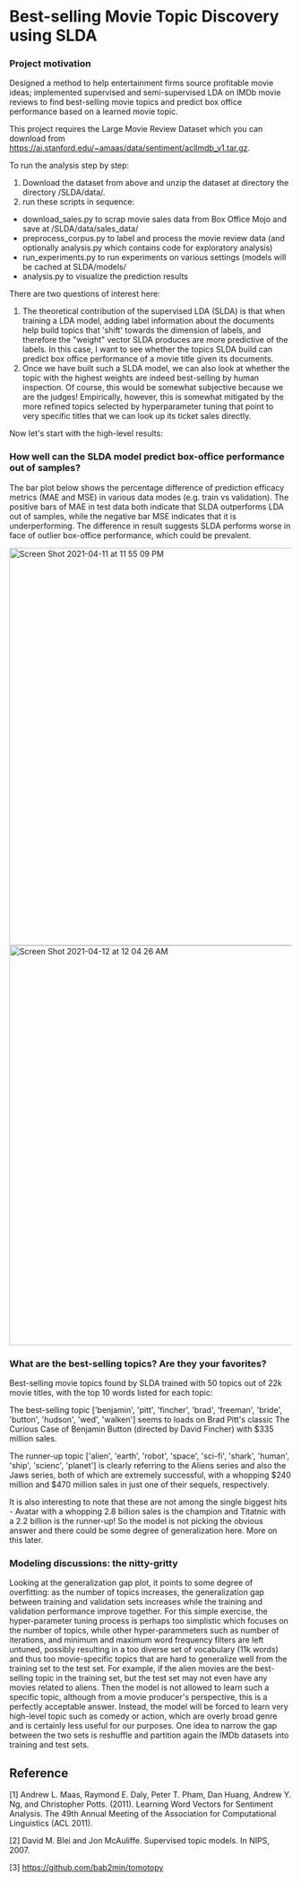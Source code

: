 # Best-selling Movie Topic Discovery using SLDA
### Project motivation
Designed a method to help entertainment firms source profitable movie ideas; implemented supervised and semi-supervised LDA on IMDb movie reviews to find best-selling movie topics and predict box office performance based on a learned movie topic.

This project requires the Large Movie Review Dataset which you can download from https://ai.stanford.edu/~amaas/data/sentiment/aclImdb_v1.tar.gz. 

To run the analysis step by step:
1. Download the dataset from above and unzip the dataset at directory the directory /SLDA/data/. 
2. run these scripts in sequence:
 - download_sales.py to scrap movie sales data from Box Office Mojo and save at /SLDA/data/sales_data/
 - preprocess_corpus.py to label and process the movie review data (and optionally analysis.py which contains code for exploratory analysis)
 - run_experiments.py to run experiments on various settings (models will be cached at SLDA/models/
 - analysis.py to visualize the prediction results

There are two questions of interest here:
1. The theoretical contribution of the supervised LDA (SLDA) is that when training a LDA model, adding label information about the documents help build topics that 'shift' towards the dimension of labels, and therefore the "weight" vector SLDA produces are more predictive of the labels. In this case, I want to see whether the topics SLDA build can predict box office performance of a movie title given its documents.
2. Once we have built such a SLDA model, we can also look at whether the topic with the highest weights are indeed best-selling by human inspection. Of course, this would be somewhat subjective because we are the judges! Empirically, however, this is somewhat mitigated by the more refined topics selected by hyperparameter tuning that point to very specific titles that we can look up its ticket sales directly. 

Now let's start with the high-level results:

### How well can the SLDA model predict box-office performance out of samples?

The bar plot below shows the percentage difference of prediction efficacy metrics (MAE and MSE) in various data modes (e.g. train vs validation). The positive bars of MAE in test data both indicate that SLDA outperforms LDA out of samples, while the negative bar MSE indicates that it is underperforming. The difference in result suggests SLDA performs worse in face of outlier box-office performance, which could be prevalent.

<img width="709" alt="Screen Shot 2021-04-11 at 11 55 09 PM" src="https://user-images.githubusercontent.com/9246300/114338584-5c517380-9b21-11eb-8049-d4bf4cd65e4d.png">

<img width="713" alt="Screen Shot 2021-04-12 at 12 04 26 AM" src="https://user-images.githubusercontent.com/9246300/114339212-a8e97e80-9b22-11eb-8558-2c4f2b4afb3c.png">


### What are the best-selling topics? Are they your favorites?
  
Best-selling movie topics found by SLDA trained with 50 topics out of 22k movie titles, with the top 10 words listed for each topic:

The best-selling topic ['benjamin', 'pitt', 'fincher', 'brad', 'freeman', 'bride', 'button', 'hudson', 'wed', 'walken'] seems to loads on Brad Pitt's classic The Curious Case of Benjamin Button (directed by David Fincher) with $335 million sales.  

The runner-up topic ['alien', 'earth', 'robot', 'space', 'sci-fi', 'shark', 'human', 'ship', 'scienc', 'planet'] is clearly referring to the Aliens series and also the Jaws series, both of which are extremely successful, with a whopping $240 million and $470 million sales in just one of their sequels, respectively.

It is also interesting to note that these are not among the single biggest hits - Avatar with a whopping 2.8 billion sales is the champion and Titatnic with a 2.2 billion is the runner-up! So the model is not picking the obvious answer and there could be some degree of generalization here. More on this later.

### Modeling discussions: the nitty-gritty 


Looking at the generalization gap plot, it points to some degree of overfitting: as the number of topics increases, the generalization gap between training and validation sets increases while the training and validation performance improve together. For this simple exercise, the hyper-parameter tuning process is perhaps too simplistic which focuses on the number of topics, while other hyper-parammeters such as number of iterations, and minimum and maximum word frequency filters are left untuned, possibly resulting in a too diverse set of vocabulary (11k words) and thus too movie-specific topics that are hard to generalize well from the training set to the test set. For example, if the alien movies are the best-selling topic in the training set, but the test set may not even have any movies related to aliens. Then the model is not allowed to learn such a specific topic, although from a movie producer's perspective, this is a perfectly acceptable answer. Instead, the model will be forced to learn very high-level topic such as comedy or action, which are overly broad genre and is certainly less useful for our purposes. One idea to narrow the gap between the two sets is reshuffle and partition again the IMDb datasets into training and test sets. 


## Reference
 
[1] Andrew L. Maas, Raymond E. Daly, Peter T. Pham, Dan Huang, Andrew Y. Ng, and Christopher Potts. (2011). Learning Word Vectors for Sentiment Analysis. The 49th Annual Meeting of the Association for Computational Linguistics (ACL 2011).

[2] David M. Blei and Jon McAuliffe. Supervised topic models. In NIPS, 2007.

[3] https://github.com/bab2min/tomotopy
